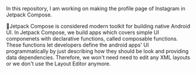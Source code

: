 In this repository, I am working on making the profile page of Instagram in Jetpack Compose. 

📝Jetpack Compose is considered modern toolkit for building native Android UI. In Jetpack Compose, we build apps which covers simple UI componenets with declarative functions, called composable functions. These functions let developers define the android apps' UI programmatically by just describing how they should be look and providing data dependencies. Therefore, we won't need need to edit any XML layouts or we don't use the Layout Editor anymore. 



